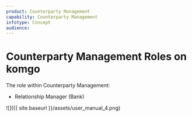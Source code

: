 ```yaml
---
product: Counterparty Management
capability: Counterparty Management
infotype: Concept
audience:
---
```


# Counterparty Management Roles on komgo

The role within Counterparty Management:

* Relationship Manager \(Bank\)

![]({{ site.baseurl }}/assets/user_manual_4.png)